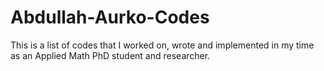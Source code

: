 # Abdullah-Aurko-Codes

This is a list of codes that I worked on, wrote and implemented in my time as an Applied Math PhD student and researcher.
